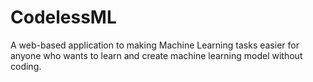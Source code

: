 # CodelessML
A web-based application to making Machine Learning tasks easier for anyone who wants to learn and create machine learning model without coding.

